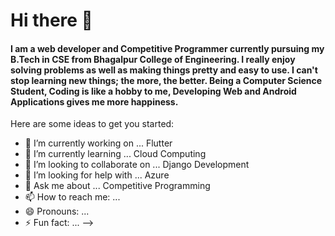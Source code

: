 # Hi there 👋
#### I am a web developer and Competitive Programmer currently pursuing my B.Tech in CSE from Bhagalpur College of Engineering. I really enjoy solving problems as well as making things pretty and easy to use. I can't stop learning new things; the more, the better. Being a Computer Science Student, Coding is like a hobby to me, Developing Web and Android Applications gives me more happiness.

Here are some ideas to get you started:

- 🔭 I’m currently working on ... Flutter
- 🌱 I’m currently learning ... Cloud Computing
- 👯 I’m looking to collaborate on ... Django Development
- 🤔 I’m looking for help with ... Azure
- 💬 Ask me about ... Competitive Programming
- 📫 How to reach me: ... 
- 😄 Pronouns: ...
- ⚡ Fun fact: ...
-->
